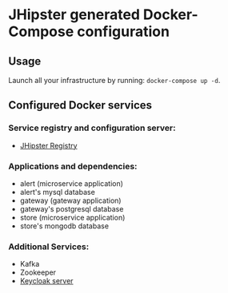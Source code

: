 # JHipster generated Docker-Compose configuration

## Usage

Launch all your infrastructure by running: `docker-compose up -d`.

## Configured Docker services

### Service registry and configuration server:

- [JHipster Registry](http://localhost:8761)

### Applications and dependencies:

- alert (microservice application)
- alert's mysql database
- gateway (gateway application)
- gateway's postgresql database
- store (microservice application)
- store's mongodb database

### Additional Services:

- Kafka
- Zookeeper
- [Keycloak server](http://localhost:9080)
